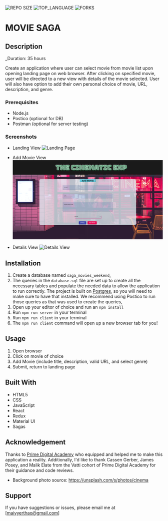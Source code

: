 ![REPO SIZE](https://img.shields.io/github/repo-size/yyerthao/movie-sagas.svg?style=flat-square)
![TOP_LANGUAGE](https://img.shields.io/github/languages/top/yyerthao/movie-sagas.svg?style=flat-square)
![FORKS](https://img.shields.io/github/forks/yyerthao/movie-sagas.svg?style=social)

# MOVIE SAGA

## Description

_Duration: 35 hours

Create an application where user can select movie from movie list upon opening landing page on web browser. After clicking on specified movie, user will be directed to a new view with details of the movie selected. User will also have option to add their own personal choice of movie, URL, description, and genre.  


### Prerequisites
* Node.js
* Postico (optional for DB)
* Postman (optional for server testing)


### Screenshots

* Landing View
![Landing Page](./Screenshots/Landing.png)

* Add Movie View
![Add Movie View](./Screenshots/AddMovieView.png)

* Details View
![Details View](./Screenshots/Details.png)


## Installation

1. Create a database named `saga_movies_weekend`,
2. The queries in the `database.sql` file are set up to create all the necessary tables and populate the needed data to allow the application to run correctly. The project is built on [Postgres](https://www.postgresql.org/download/), so you will need to make sure to have that installed. We recommend using Postico to run those queries as that was used to create the queries, 
3. Open up your editor of choice and run an `npm install`
4. Run `npm run server` in your terminal
5. Run `npm run client` in your terminal
6. The `npm run client` command will open up a new browser tab for you!


## Usage

1. Open browser
2. Click on movie of choice
3. Add Movie 
    (include title, 
                description, 
                    valid URL, 
                        and select genre)
4. Submit, return to landing page

## Built With

* HTML5
* CSS
* JavaScript
* React
* Redux
* Material UI
* Sagas


## Acknowledgement
Thanks to [Prime Digital Academy](www.primeacademy.io) who equipped and helped me to make this application a reality. Additionally, I'd like to thank Cassen Gerber, James Posey, and Malik Elate from the Vatti cohort of Prime Digital Academy for their guidance and code reviews.

* Background photo source: https://unsplash.com/s/photos/cinema 

## Support
If you have suggestions or issues, please email me at [maivyerthao@gmail.com] 
